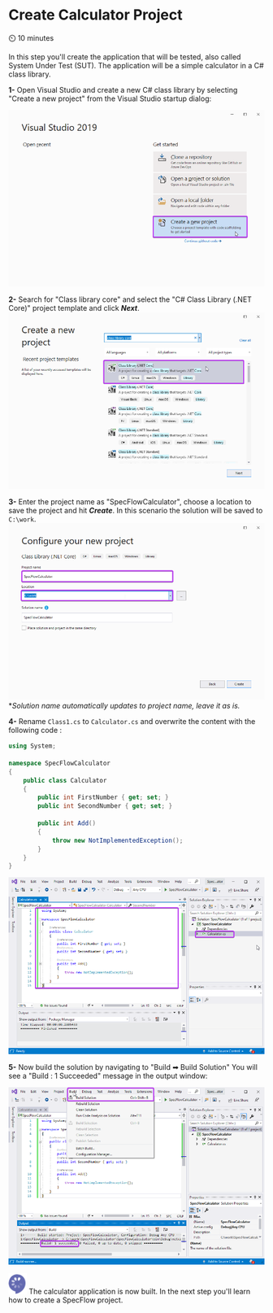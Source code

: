 Create Calculator Project
=========================

⏲️ 10 minutes

In this step you'll create the application that will be tested, also called System Under Test (SUT).
The application will be a simple calculator in a C# class library.

**1-** Open Visual Studio and create a new C# class library by selecting "Create a new project" from the Visual Studio startup dialog:
  
![Visual Studio Startup Dialog](../_static/step2/vs_startup_dialogv2.png)  

**2-** Search for "Class library core" and select the "C# Class Library (.NET Core)" project template and click ***Next***.  
![Create Class Library](../_static/step2/create_class_libv2.png)  

**3-** Enter the project name as "SpecFlowCalculator", choose a location to save the project and hit ***Create***. In this scenario the solution will be saved to `C:\work`.
![Configure Class Library Project](../_static/step2/configure_projectv2.png)  
**Solution name automatically updates to project name, leave it as is.*  

**4-** Rename `Class1.cs` to `Calculator.cs` and overwrite the content with the following code :

``` csharp
using System;

namespace SpecFlowCalculator
{
    public class Calculator
    {
        public int FirstNumber { get; set; }
        public int SecondNumber { get; set; }

        public int Add()
        {
            throw new NotImplementedException();
        }
    }
}

```

![Class Library Created](../_static/step2/created_projectv2.png)

**5-** Now build the solution by navigating to "Build ➡ Build Solution" You will see a "Build : 1 Succeeded" message in the output window:

![Solution built](../_static/step2/built_project.png)

![Specflow logo](../_static/step1/specflow_logo.png) The calculator application is now built. In the next step you'll learn how to create a SpecFlow project.

